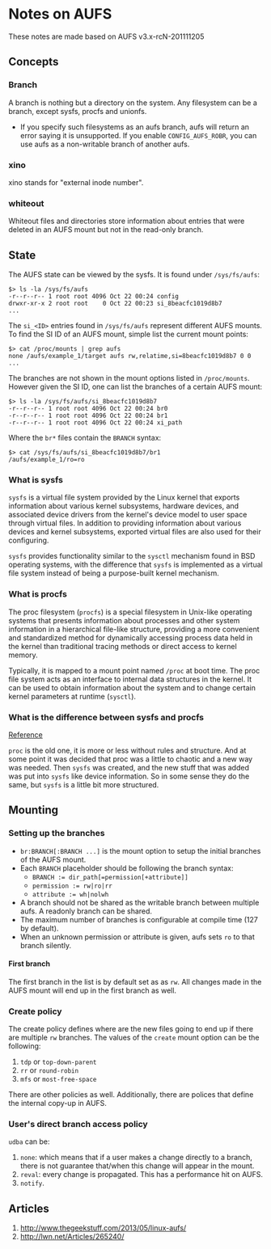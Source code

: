 # Notes on AUFS

These notes are made based on AUFS v3.x-rcN-201111205

## Concepts

### Branch

A branch is nothing but a directory on the system. Any filesystem can be a
branch, except sysfs, procfs and unionfs.

* If you specify such filesystems as an aufs branch, aufs will return an error
saying it is unsupported. If you enable `CONFIG_AUFS_ROBR`, you can use aufs as 
a non-writable branch of another aufs.

### xino

xino stands for "external inode number".

### whiteout

Whiteout files and directories store information about entries that were
deleted in an AUFS mount but not in the read-only branch.

## State

The AUFS state can be viewed by the sysfs. It is found under `/sys/fs/aufs`:

```
$> ls -la /sys/fs/aufs
-r--r--r-- 1 root root 4096 Oct 22 00:24 config
drwxr-xr-x 2 root root    0 Oct 22 00:23 si_8beacfc1019d8b7
...
```

The `si_<ID>` entries found in `/sys/fs/aufs` represent different AUFS mounts.
To find the SI ID of an AUFS mount, simple list the current mount points:

```
$> cat /proc/mounts | grep aufs
none /aufs/example_1/target aufs rw,relatime,si=8beacfc1019d8b7 0 0
...
```

The branches are not shown in the mount options listed in `/proc/mounts`.
However given the SI ID, one can list the branches of a certain AUFS mount:

```
$> ls -la /sys/fs/aufs/si_8beacfc1019d8b7
-r--r--r-- 1 root root 4096 Oct 22 00:24 br0
-r--r--r-- 1 root root 4096 Oct 22 00:24 br1
-r--r--r-- 1 root root 4096 Oct 22 00:24 xi_path
```

Where the `br*` files contain the `BRANCH` syntax:

```
$> cat /sys/fs/aufs/si_8beacfc1019d8b7/br1
/aufs/example_1/ro=ro
```

### What is sysfs

`sysfs` is a virtual file system provided by the Linux kernel that exports
information about various kernel subsystems, hardware devices, and associated
device drivers from the kernel's device model to user space through virtual
files. In addition to providing information about various devices and kernel
subsystems, exported virtual files are also used for their configuring.

`sysfs` provides functionality similar to the `sysctl` mechanism found in
BSD operating systems, with the difference that `sysfs` is implemented as a
virtual file system instead of being a purpose-built kernel mechanism.

### What is procfs

The proc filesystem (`procfs`) is a special filesystem in Unix-like operating
systems that presents information about processes and other system information
in a hierarchical file-like structure, providing a more convenient and
standardized method for dynamically accessing process data held in the kernel
than traditional tracing methods or direct access to kernel memory.

Typically, it is mapped to a mount point named `/proc` at boot time. The proc
file system acts as an interface to internal data structures in the kernel.
It can be used to obtain information about the system and to change certain
kernel parameters at runtime (`sysctl`).

### What is the difference between sysfs and procfs

[Reference](http://unix.stackexchange.com/questions/4884/what-is-the-difference-between-procfs-and-sysfs)

`proc` is the old one, it is more or less without rules and structure. And at
some point it was decided that proc was a little to chaotic and a new way was
needed. Then `sysfs` was created, and the new stuff that was added was put
into `sysfs` like device information. So in some sense they do the same, but
`sysfs` is a little bit more structured.

## Mounting

### Setting up the branches

* `br:BRANCH[:BRANCH ...]` is the mount option to setup the initial branches
of the AUFS mount.
* Each `BRANCH` placeholder should be following the branch syntax:
  - `BRANCH := dir_path[=permission[+attribute]]`
  - `permission := rw|ro|rr`
  - `attribute := wh|nolwh`
* A branch should not be shared as the writable branch between multiple aufs.
A readonly branch can be shared.
* The maximum number of branches is configurable at compile time (127 by
default).
* When an unknown permission or attribute is given, aufs sets `ro` to that
branch silently.

#### First branch

The first branch in the list is by default set as as `rw`. All changes made in
the AUFS mount will end up in the first branch as well.

### Create policy

The create policy defines where are the new files going to end up if there
are multiple `rw` branches. The values of the `create` mount option can be
the following:

1. `tdp` or `top-down-parent`
2. `rr` or `round-robin`
3. `mfs` or `most-free-space`

There are other policies as well. Additionally, there are polices that define
the internal copy-up in AUFS.

### User's direct branch access policy

`udba` can be:

1. `none`: which means that if a user makes a change directly to a branch,
there is not guarantee that/when this change will appear in the mount.
2. `reval`: every change is propagated. This has a performance hit on AUFS.
3. `notify`.

## Articles

1. http://www.thegeekstuff.com/2013/05/linux-aufs/
2. http://lwn.net/Articles/265240/

